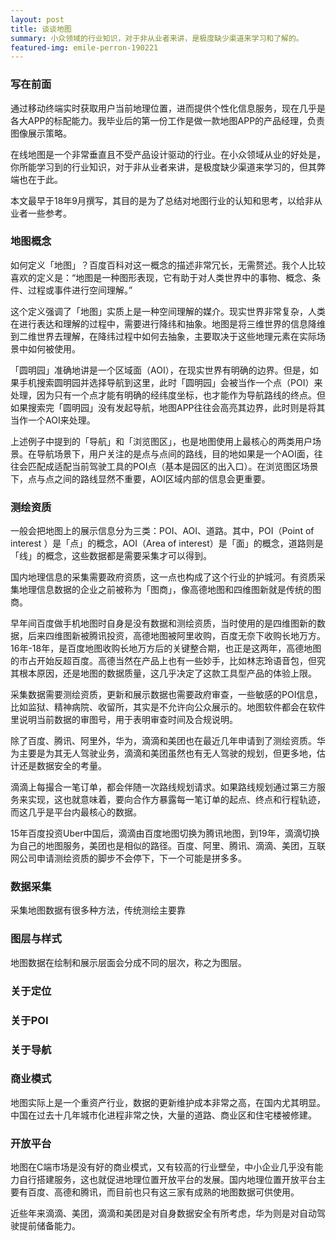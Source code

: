 ```yaml
---
layout: post
title: 谈谈地图
summary: 小众领域的行业知识，对于非从业者来讲，是极度缺少渠道来学习和了解的。
featured-img: emile-perron-190221
---
```

### 写在前面

通过移动终端实时获取用户当前地理位置，进而提供个性化信息服务，现在几乎是各大APP的标配能力。我毕业后的第一份工作是做一款地图APP的产品经理，负责图像展示策略。

在线地图是一个非常垂直且不受产品设计驱动的行业。在小众领域从业的好处是，你所能学习到的行业知识，对于非从业者来讲，是极度缺少渠道来学习的，但其弊端也在于此。

本文最早于18年9月撰写，其目的是为了总结对地图行业的认知和思考，以给非从业者一些参考。

### 地图概念

如何定义「地图」？百度百科对这一概念的描述非常冗长，无需赘述。我个人比较喜欢的定义是：“地图是一种图形表现，它有助于对人类世界中的事物、概念、条件、过程或事件进行空间理解。”

这个定义强调了「地图」实质上是一种空间理解的媒介。现实世界非常复杂，人类在进行表达和理解的过程中，需要进行降纬和抽象。地图是将三维世界的信息降维到二维世界去理解，在降纬过程中如何去抽象，主要取决于这些地理元素在实际场景中如何被使用。

「圆明园」准确地讲是一个区域面（AOI），在现实世界有明确的边界。但是，如果手机搜索圆明园并选择导航到这里，此时「圆明园」会被当作一个点（POI）来处理，因为只有一个点才能有明确的经纬度坐标，也才能作为导航路线的终点。但如果搜索完「圆明园」没有发起导航，地图APP往往会高亮其边界，此时则是将其当作一个AOI来处理。

上述例子中提到的「导航」和「浏览图区」，也是地图使用上最核心的两类用户场景。在导航场景下，用户关注的是点与点间的路线，目的地如果是一个AOI面，往往会匹配成适配当前驾驶工具的POI点（基本是园区的出入口）。在浏览图区场景下，点与点之间的路线显然不重要，AOI区域内部的信息会更重要。


### 测绘资质

一般会把地图上的展示信息分为三类：POI、AOI、道路。其中，POI（Point of interest ）是「点」的概念，AOI（Area of interest）是「面」的概念，道路则是「线」的概念，这些数据都是需要采集才可以得到。 

国内地理信息的采集需要政府资质，这一点也构成了这个行业的护城河。有资质采集地理信息数据的企业之前被称为「图商」，像高德地图和四维图新就是传统的图商。

早年间百度做手机地图时自身是没有数据和测绘资质，当时使用的是四维图新的数据，后来四维图新被腾讯投资，高德地图被阿里收购，百度无奈下收购长地万方。16年-18年，是百度地图收购长地万方后的关键整合期，也正是这两年，高德地图的市占开始反超百度。高德当然在产品上也有一些妙手，比如林志玲语音包，但究其根本原因，还是地图的数据质量，这几乎决定了这款工具型产品的体验上限。

采集数据需要测绘资质，更新和展示数据也需要政府审查，一些敏感的POI信息，比如监狱、精神病院、收留所，其实是不允许向公众展示的。地图软件都会在软件里说明当前数据的审图号，用于表明审查时间及合规说明。

除了百度、腾讯、阿里外，华为，滴滴和美团也在最近几年申请到了测绘资质。华为主要是为其无人驾驶业务，滴滴和美团虽然也有无人驾驶的规划，但更多地，估计还是数据安全的考量。

滴滴上每撮合一笔订单，都会伴随一次路线规划请求。如果路线规划通过第三方服务来实现，这也就意味着，要向合作方暴露每一笔订单的起点、终点和行程轨迹，而这几乎是平台内最核心的数据。

15年百度投资Uber中国后，滴滴由百度地图切换为腾讯地图，到19年，滴滴切换为自己的地图服务，美团也是相似的路径。百度、阿里、腾讯、滴滴、美团，互联网公司申请测绘资质的脚步不会停下，下一个可能是拼多多。


### 数据采集

采集地图数据有很多种方法，传统测绘主要靠


### 图层与样式

地图数据在绘制和展示层面会分成不同的层次，称之为图层。


### 关于定位



### 关于POI


### 关于导航


### 商业模式

地图实际上是一个重资产行业，数据的更新维护成本非常之高，在国内尤其明显。中国在过去十几年城市化进程非常之快，大量的道路、商业区和住宅楼被修建。

### 开放平台

地图在C端市场是没有好的商业模式，又有较高的行业壁垒，中小企业几乎没有能力自行搭建服务，这也就促进地理位置开放平台的发展。国内地理位置开放平台主要有百度、高德和腾讯，而目前也只有这三家有成熟的地图数据可供使用。

近些年来滴滴、美团，滴滴和美团是对自身数据安全有所考虑，华为则是对自动驾驶提前储备能力。






